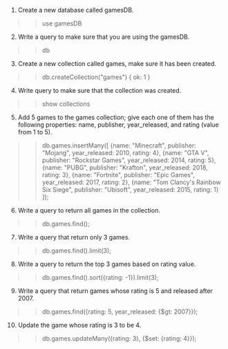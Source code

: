 1) Create a new database called gamesDB.
>> use gamesDB

2) Write a query to make sure that you are using the gamesDB.
>> db

3) Create a new collection called games, make sure it has been created.
>> db.createCollection("games")
{ ok: 1 }

4) Write query to make sure that the collection was created.
>> show collections

5) Add 5 games to the games collection; give each one of them has the following properties: name, publisher, year_released, and rating (value from 1 to 5).
>> db.games.insertMany([ 
	{name: "Minecraft", publisher: "Mojang", year_released: 2010, rating: 4}, 
	{name: "GTA V", publisher: "Rockstar Games", year_released: 2014, rating: 5}, 
	{name: "PUBG", publisher: "Krafton", year_released: 2018, rating: 3},
	{name: "Fortnite", publisher: "Epic Games", year_released: 2017, rating: 2}, 
	{name: "Tom Clancy's Rainbow Six Siege", publisher: "Ubisoft", year_released: 2015, rating: 1}
]);

6) Write a query to return all games in the collection.
>> db.games.find();

7) Write a query that return only 3 games.
>> db.games.find().limit(3);

8) Write a query to return the top 3 games based on rating value.
>> db.games.find().sort({rating: -1}).limit(3);

9) Write a query that return games whose rating is 5 and released after 2007.
>> db.games.find({rating: 5, year_released: {$gt: 2007}});

10) Update the game whose rating is 3 to be 4.
>> db.games.updateMany({rating: 3}, {$set: {rating: 4}});
